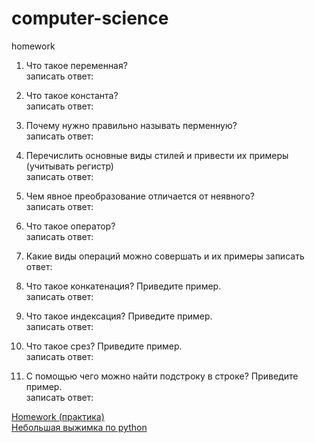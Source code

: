 # computer-science
homework

1. Что такое переменная?  
записать ответ:

2. Что такое константа?  
записать ответ:

3. Почему нужно правильно называть перменную?  
записать ответ:

4. Перечислить основные виды стилей и привести их примеры (учитывать регистр)  
записать ответ:

5. Чем явное преобразование отличается от неявного?  
записать ответ:

6. Что такое оператор?  
записать ответ:

7. Какие виды операций можно совершать и их примеры
записать ответ:

8. Что такое конкатенация? Приведите пример.  
записать ответ:

9. Что такое индексация? Приведите пример.  
записать ответ:

10. Что такое срез? Приведите пример.  
записать ответ: 

11. С помощью чего можно найти подстроку в строке? Приведите пример.  
записать ответ:

[Homework (практика)](./hw_practice.py)  
[Небольшая выжимка по python](./python.md)
